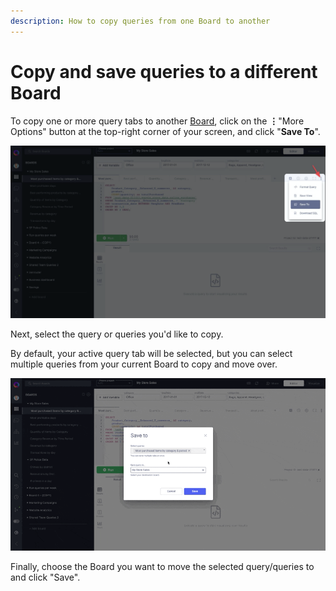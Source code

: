 ```yaml
---
description: How to copy queries from one Board to another
---
```


# Copy and save queries to a different Board

To copy one or more query tabs to another [Board](organizing-queries.md), click on the **&vellip;**"More Options" button at the top-right corner of your screen, and click "**Save To**".

![](<../.gitbook/assets/image (53).png>)

Next, select the query or queries you'd like to copy.&#x20;

By default, your active query tab will be selected, but you can select multiple queries from your current Board to copy and move over.

![](../.gitbook/assets/SaveToQueries.gif)

Finally, choose the Board you want to move the selected query/queries to and click "Save".
